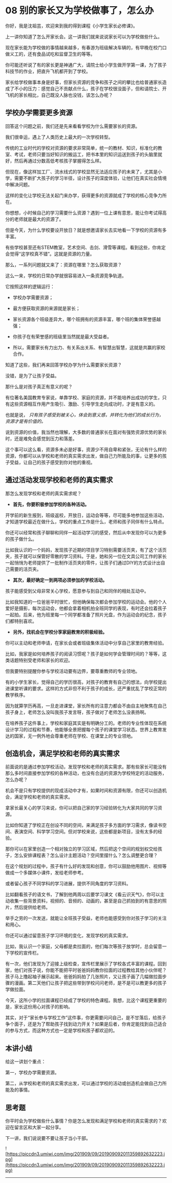 # 08 别的家长又为学校做事了，怎么办

你好，我是沈祖芸，欢迎来到我的得到课程《小学生家长必修课》。

上一讲你知道了怎么开家长会。这一讲我们就来说说家长可以为学校做些什么。

现在家长能为学校做的事情越来越多，有春游为班级解决车辆的，有早晚在校门口做义工的，还有食品试吃和监督卫生的等等。

你可能还听说了有的家长更是神通广大，请院士给小学生做开学第一课，为了孩子科技节的作业，把直升飞机都开到了学校。

家长给学校做事本身是好事，但家长资源的竞争和孩子之间的攀比也给普通家长造成了不小的压力：感觉自己不贡献点什么，孩子在学校很没面子，但和请院士、开飞机的家长相比，自己既没人脉也没钱，该怎么办呢？

## 学校办学需要更多资源

回答这个问题之前，我们还是先来看看学校为什么需要家长的资源。

我们很幸运，遇上了人类历史上最大的一次学校转型。

传统的工业时代的学校对资源的要求非常简单，统一的教材、知识，标准化的教室、考试，老师只要当好知识的搬运工，把书本里的知识运送到孩子的头脑里就好，然后再通过分数高低考核孩子掌握得怎么样。

但现在，像这样加工厂、流水线式的学校显然无法适应孩子的未来了，尤其是小学，需要不断扩大孩子的学习半径，设计孩子的深度体验，让他们在真实社会情境中解决问题。

这样的变化让学校无法关起门来办学，获得更多的资源就成了学校的核心竞争力所在。

你想想，小时候自己的学习需要什么资源？遇到一位上课有意思，能让你考试得高分的老师就是最大的资源了。

但是今天，为什么学校要设开放日？就是想邀请家长去实地看一下学校的资源有多丰富。

有些学校甚至还有STEM教室，艺术空间、击剑、滑雪等课程。看到这些，你肯定会觉得“这学校真不错”。这就是资源的力量。

那么，一系列问题就又来了：资源在哪里？怎么获取资源？

这么一来，学校的日常办学就很容易进入一条资源竞争轨道。

它按照这样的逻辑运行：

* 学校办学需要资源；

* 最方便获取资源的来源就是家长；

* 家长资源各个班级差异大，哪个班拥有的资源丰富，哪个班的集体荣誉感越强；

* 你孩子在有荣誉感的班级里当然就是最大受益者。

* 所以，需要家长有力出力、有关系出关系、有智慧出智慧，这就是共赢的家校合作。

知道了这些，我们再来回答学校办学为什么需要家长资源？

没错，是为了让孩子受益。

那什么是对孩子真正有意义的呢？

有位著名美国教育专家说，单靠学校、家庭的资源，并不能培养出成功的学生，只有这些资源相互作用产生吸引、激励、引导学生走向成功时，才是有意义的。

也就是说， *只有孩子感受到被关心，体会到意义感，并转化为他们的成长行为，资源才是有价值的。*

说到资源的价值，我当然也理解，大多数的普通家长在面对有强势资源优势的家长时，还是难免会感觉到压力和落差。

这个事可以这么看，资源多未必是好事，资源少不用自卑和紧张，无论有什么样的资源，你都可以从学校和老师的真实需求出发，做自己力所能及的事，让更多的孩子受益，让自己的孩子感受到你对他的重视。

## 通过活动发现学校和老师的真实需求

那怎么发现学校和老师的真实需求呢？

* **首先，你要积极参加学校的各种活动。** 

开学前的新生报到，班级返校，开放日，运动会等等，尽可能多地参加这些活动，才知道学校最近在做什么，学校的重点工作是什么，老师和孩子同伴有什么特点。

你还可以经常和孩子聊聊和同伴一起活动学习的感受，然后从中发现你可以为更多的孩子做什么。

比如我认识的一个妈妈，发现孩子近期的项目学习特别需要活页夹，有了这个活页夹，孩子就可以保管好零散的学习资料。于是，她和另一位在文具公司工作的家长一起悄悄为老师提供了一批制作活页夹的零件，让孩子们通过DIY的方式设计出自己需要的活页夹。

* **其次，最好确定一到两项必须参加的学校活动。** 

孩子能感受到父母非常关心学校，愿意参与到自己和同伴的相处互动中。

比如我知道的一位爸爸平时很忙，但他确保每次都会参加学校的运动会。他的个人爱好是摄影，每次运动会，他都会拿着相机拍全班同学的表现，有时还会拉着孩子一起拍。后来，他为班里每一个同学都准备了照片光盘，作为运动会的纪念，孩子们都特别喜欢。

* **另外，找机会在学校分享家庭教育的积极经验。** 

你可以主动和老师申请，在家长会或者班级集体活动中分享自己家里的教育经验。

比如，我家是如何培养孩子的阅读习惯呢？孩子是如何学会管理时间的？等等，这类话题特别受老师和家长的欢迎。

但我要特别提醒你参与学校活动要有边界，要尊重教师的专业领地。

有的小学生家长，觉得自己的学历很高，对孩子的教育有自己的想法，向学校提出进课堂听课的要求。这样的方式非但不利于孩子的成长，还严重扰乱了学校正常的教学秩序。

因为就算学历再高，一旦走进课堂，家长所有的注意力都会不由自主地聚焦在自己孩子身上，老师怎么没叫我孩子发言呀，孩子做对了老师怎么没表扬啊。

在培养孩子这件事上，学校和家庭其实是有明确分工的。老师的专业性体现在系统设计学习的过程和节奏，他能够全景把握每个孩子的课堂学习状态。世界上教育发达的国家，无一例外地会尊重老师在学校、在课堂上的专业领地。

## 创造机会，满足学校和老师的真实需求

前面说的是通过参加学校活动，发现学校和老师的真实需求。那有些家长可能没有那么多时间直接参加学校的各种活动，也没有合适的资源为学校特定的活动服务，怎么办呢？

机会不是只有学校提供的现成活动中才有，如果时间和资源有限，你还可以创造机会，满足学校和老师的真实需求。

拿家长最关心的学习来说，你可以把自己家的学习经验转化为大家共同的学习资源。

比如你知道了学校正在创设不同的空间，来满足孩子多方面的学习需求，像读书空间、表演空间、科学学习空间。但对学校来说，这些都是新项目，没有太多的经验。

那你可以在家里创造一个相对独立的学习区域，然后把这个空间的规划权交给孩子，怎么安排课程表？怎么设计主题活动？空间里摆什么？怎么调整更合理？

在这个规划的过程中，孩子有什么好的发现和创意，你可以鼓励他用图片、视频等做成一个多媒体小课件，发给老师参考。

或者留心孩子不同学科的学习进展，提供不同角度的学习资料。

比如翻看孩子的语文书，了解到他两周以后要学习课文《看云识天气》，你可以主动收集一些背景资料，视频的、音频的、动画的，甚至是自己抓拍到的有意思的照片，然后提供给老师。

举手之劳的一次发送，就能让全班孩子受益，老师也能感受到你对孩子学习的关注和用心。

你还可以通过留意孩子学习环境的变化，发现学校的真实需求。

比如，我认识一个家庭，父母都是卖拉面的，他们每次等孩子放学时，总会留意一下学校的宣传栏。

有一次，他们发现为了迎接上级检查，宣传栏里展示了学校各式丰富的课程。回到家，他们对孩子说，你能不能把平时爸爸妈妈教你拉面的过程教给其他小伙伴呢？孩子马上撸起袖子展示起来。爸爸妈妈拍了几张照片，又让孩子画了几幅做拉面步骤的漫画。第二天他们让孩子把这些带到学校问问老师，是不是可以教更多的孩子学做拉面。

今天，这所小学的拉面课程已经成了学校的特色课程。我想，比这个课程更重要的是，家长这份用心对孩子的影响。

其实，对于“家长参与学校工作”这件事，你更需要问问自己，是不甘落后，给孩子争个面子，还是为了帮助孩子找到动力开关？如果是后者，你肯定能找到自己适合的参与方式，而这种方式也一定是学校和孩子都欢迎的。

## 本讲小结

给这一讲划个重点：

第一，学校办学需要资源。

第二，从学校和老师的真实需求出发，可以通过学校的活动或创造机会做自己力所能及的事情。

## 思考题

你平时会为学校做些什么事情？你是怎么发现和满足学校和老师的真实需求的？欢迎在留言区和大家一起分享。

下一讲，我们说说要不要让孩子当小干部。

![https://piccdn3.umiwi.com/img/201909/09/201909092011359892632223.jpg](https://piccdn3.umiwi.com/img/201909/09/201909092011359892632223.jpg)

---
